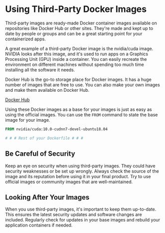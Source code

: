 # Using Third-Party Docker Images

Third-party images are ready-made Docker container images available on repositories like Docker Hub or other sites. They're made and kept up to date by people or groups and can be a great starting point for your containerized apps.

A great example of a third-party Docker image is the nvidia/cuda image. NVIDIA looks after this image, and it's used to run apps on a Graphics Processing Unit (GPU) inside a container. You can easily recreate the environment on different machines without spending too much time installing all the software it needs.

Docker Hub is the go-to storage place for Docker images. It has a huge number of images that are free to use. You can also make your own images and make them available on Docker Hub.

[Docker Hub](https://hub.docker.com/search)

Using these Docker images as a base for your images is just as easy as using the official images. You can use the `FROM` command to state the base image for your image.

```dockerfile
FROM nvidia/cuda:10.0-cudnn7-devel-ubuntu18.04

# # # Rest of your Dockerfile # # #
```

## Be Careful of Security

Keep an eye on security when using third-party images. They could have security weaknesses or be set up wrongly. Always check the source of the image and its reputation before using it in your final product. Try to use official images or community images that are well-maintained.

## Looking After Your Images

When you use third-party images, it's important to keep them up-to-date. This ensures the latest security updates and software changes are included. Regularly check for updates in your base images and rebuild your application containers if needed.
